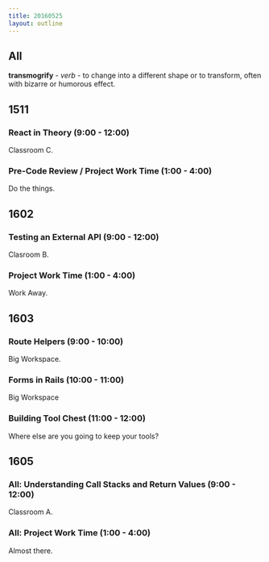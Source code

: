 ```yaml
---
title: 20160525
layout: outline
---
```


## All

**transmogrify** - _verb_ - to change into a different shape or to transform,
often with bizarre or humorous effect.


## 1511

### React in Theory (9:00 - 12:00)

Classroom C.

### Pre-Code Review / Project Work Time (1:00 - 4:00)

Do the things.


## 1602

### Testing an External API (9:00 - 12:00)

Clasroom B.

### Project Work Time (1:00 - 4:00)

Work Away.


## 1603

### Route Helpers (9:00 - 10:00)

Big Workspace.

### Forms in Rails (10:00 - 11:00)

Big Workspace

### Building Tool Chest (11:00 - 12:00)

Where else are you going to keep your tools?


## 1605

### All: Understanding Call Stacks and Return Values (9:00 - 12:00)

Classroom A.

### All: Project Work Time (1:00 - 4:00)

Almost there.


